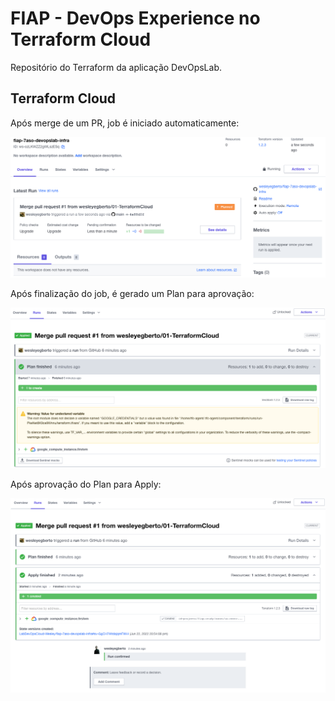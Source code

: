 # FIAP - DevOps Experience no Terraform Cloud

Repositório do Terraform da aplicação DevOpsLab.

## Terraform Cloud

Após merge de um PR, job é iniciado automaticamente:

![](img/2022-06-22-20-51-30.png)

Após finalização do job, é gerado um Plan para aprovação:

![](img/2022-06-22-20-53-38.png)

Após aprovação do Plan para Apply:

![](img/2022-06-22-20-55-42.png)
